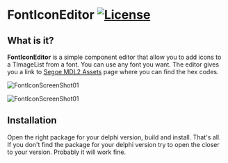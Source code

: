 # FontIconEditor [![License](https://img.shields.io/badge/License-Apache%202.0-yellowgreen.svg)](https://opensource.org/licenses/Apache-2.0)

## What is it?

**FontIconEditor** is a simple component editor that allow you to add icons to a TImageList from a font. You can use any font you want. The editor gives you a link to [Segoe MDL2 Assets](https://docs.microsoft.com/it-it/windows/uwp/design/style/segoe-ui-symbol-font) page where you can find the hex codes.

![FontIconScreenShot01](https://raw.githubusercontent.com/wiki/lminuti/FontIconEditor/images/FontIconScreenShot01.png)

![FontIconScreenShot01](https://raw.githubusercontent.com/wiki/lminuti/FontIconEditor/images/FontIconScreenShot02.png)

## Installation

Open the right package for your delphi version, build and install. That's all. If you don't find the package for your delphi version try to open the closer to your version. Probably it will work fine.
